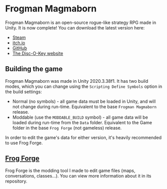 # Frogman Magmaborn
Frogman Magmaborn is an open-source rogue-like strategy RPG made in Unity. It is now complete! You can download the latest version here:
 - [Steam](https://store.steampowered.com/app/1768830/Frogman_Magmaborn)
 - [itch.io](https://disc-o-key.itch.io/frogman-magmaborn)
 - [GitHub](https://github.com/GurLad/FrogmanMagmaborn/releases)
 - [The Disc-O-Key website](https://disk-o-key.com/frogmanMagmaborn.html)
## Building the game
Frogman Magmaborn was made in Unity 2020.3.38f1. It has two build modes, which you can change using the `Scripting Define Symbols` option in the build settings:
 - Normal (no symbols) - all game data must be loaded in Unity, and will not change during run-time. Equivalent to the base `Frogman Magmaborn` release.
 - Moddable (use the `MODDABLE_BUILD` symbol) - all game data will be loaded during run-time from the `Data` folder. Equivalent to the Game folder in the base `Frog Forge` (not gameless) release.

In order to edit the game's data for either version, it's heavily recommended to use Frog Forge.
## [Frog Forge](../../../FrogForge)
Frog Forge is the modding tool I made to edit game files (maps, conversations, classes...). You can view more information about it in its repository.
